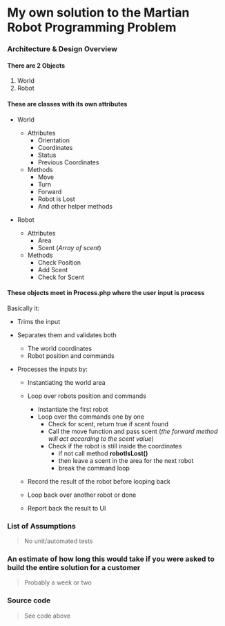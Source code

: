 # My own solution to the Martian Robot Programming Problem

### Architecture & Design Overview

#### There are 2 Objects
1. World
2. Robot

#### These are classes with its own attributes
* World
    * Attributes
        * Orientation
        * Coordinates
        * Status
        * Previous Coordinates
    * Methods
        * Move
        * Turn
        * Forward
        * Robot is Lost
        * And other helper methods

* Robot
    * Attributes
        * Area
        * Scent (_Array of scent_)
    * Methods
        * Check Position
        * Add Scent
        * Check for Scent

#### These objects meet in Process.php where the user input is process

Basically it:
* Trims the input
* Separates them and validates both
    * The world coordinates
    * Robot position and commands

* Processes the inputs by:
    * Instantiating the world area
    * Loop over robots position and commands
        * Instantiate the first robot
        * Loop over the commands one by one
            * Check for scent, return true if scent found
            * Call the move function and pass scent (_the forward method will act according to the scent value_)
            * Check if the robot is still inside the coordinates
                * if not call method __robotIsLost()__
                * then leave a scent in the area for the next robot
                * break the command loop
    * Record the result of the robot before looping back
    * Loop back over another robot or done

    * Report back the result to UI

### List of Assumptions

> No unit/automated tests

### An estimate of how long this would take if you were asked to build the entire solution for a customer

> Probably a week or two

### Source code 

> See code above